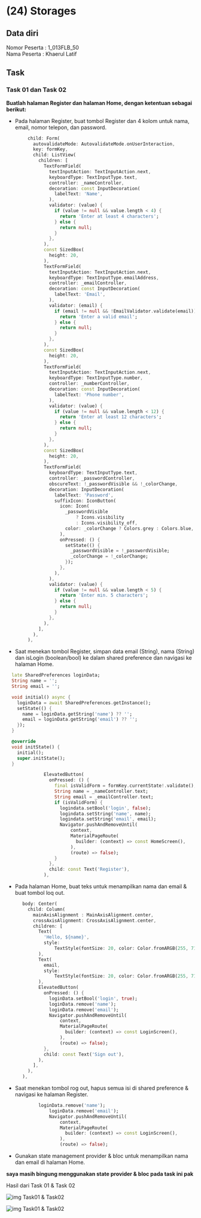 # (24) Storages
## Data diri 
Nomor Peserta : 1_013FLB_50  <br />
Nama Peserta : Khaerul Latif

## Task
### Task 01 dan Task 02
**Buatlah halaman Register dan halaman Home, dengan ketentuan sebagai berikut:**
- Pada halaman Register, buat tombol Register dan 4 kolom untuk nama, email, nomor telepon, dan password.
```dart
        child: Form(
          autovalidateMode: AutovalidateMode.onUserInteraction,
          key: formKey,
          child: ListView(
            children: [
              TextFormField(
                textInputAction: TextInputAction.next,
                keyboardType: TextInputType.text,
                controller: _nameController,
                decoration: const InputDecoration(
                  labelText: 'Name',
                ),
                validator: (value) {
                  if (value != null && value.length < 4) {
                    return 'Enter at least 4 characters';
                  } else {
                    return null;
                  }
                },
              ),
              const SizedBox(
                height: 20,
              ),
              TextFormField(
                textInputAction: TextInputAction.next,
                keyboardType: TextInputType.emailAddress,
                controller: _emailController,
                decoration: const InputDecoration(
                  labelText: 'Email',
                ),
                validator: (email) {
                  if (email != null && !EmailValidator.validate(email)) {
                    return 'Enter a valid email';
                  } else {
                    return null;
                  }
                },
              ),
              const SizedBox(
                height: 20,
              ),
              TextFormField(
                textInputAction: TextInputAction.next,
                keyboardType: TextInputType.number,
                controller: _numberController,
                decoration: const InputDecoration(
                  labelText: 'Phone number',
                ),
                validator: (value) {
                  if (value != null && value.length < 12) {
                    return 'Enter at least 12 characters';
                  } else {
                    return null;
                  }
                },
              ),
              const SizedBox(
                height: 20,
              ),
              TextFormField(
                keyboardType: TextInputType.text,
                controller: _passwordController,
                obscureText: !_passwordVisible && !_colorChange,
                decoration: InputDecoration(
                  labelText: 'Password',
                  suffixIcon: IconButton(
                    icon: Icon(
                      _passwordVisible
                          ? Icons.visibility
                          : Icons.visibility_off,
                      color: _colorChange ? Colors.grey : Colors.blue,
                    ),
                    onPressed: () {
                      setState(() {
                        _passwordVisible = !_passwordVisible;
                        _colorChange = !_colorChange;
                      });
                    },
                  ),
                ),
                validator: (value) {
                  if (value != null && value.length < 5) {
                    return 'Enter min. 5 characters';
                  } else {
                    return null;
                  }
                },
              ),
            ],
          ),
        ),
```
- Saat menekan tombol Register, simpan data email (String), nama (String) dan isLogin (boolean/bool) ke dalam shared preference dan navigasi ke halaman Home.

```dart
  late SharedPreferences loginData;
  String name = '';
  String email = '';

  void initial() async {
    loginData = await SharedPreferences.getInstance();
    setState(() {
      name = loginData.getString('name') ?? '';
      email = loginData.getString('email') ?? '';
    });
  }

  @override
  void initState() {
    initial();
    super.initState();
  }
```

```dart
              ElevatedButton(
                onPressed: () {
                  final isValidForm = formKey.currentState!.validate();
                  String name = _nameController.text;
                  String email = _emailController.text;
                  if (isValidForm) {
                    logindata.setBool('login', false);
                    logindata.setString('name', name);
                    logindata.setString('email', email);
                    Navigator.pushAndRemoveUntil(
                        context,
                        MaterialPageRoute(
                          builder: (context) => const HomeScreen(),
                        ),
                        (route) => false);
                  }
                },
                child: const Text('Register'),
              ),
```
- Pada halaman Home, buat teks untuk menampilkan nama dan email & buat tombol loq out.
```dart
      body: Center(
        child: Column(
          mainAxisAlignment : MainAxisAlignment.center,
          crossAxisAlignment: CrossAxisAlignment.center,
          children: [
            Text(
              'Hello, ${name}',
              style:
                  TextStyle(fontSize: 20, color: Color.fromARGB(255, 71, 71, 71)),
            ),
            Text(
              email,
              style:
                  TextStyle(fontSize: 20, color: Color.fromARGB(255, 71, 71, 71)),
            ),
            ElevatedButton(
              onPressed: () {
                loginData.setBool('login', true);
                loginData.remove('name');
                loginData.remove('email');
                Navigator.pushAndRemoveUntil(
                    context,
                    MaterialPageRoute(
                      builder: (context) => const LoginScreen(),
                    ),
                    (route) => false);
              },
              child: const Text('Sign out'),
            ),
          ],
        ),
      ),
```
- Saat menekan tombol rog out, hapus semua isi di shared preference & navigasi ke halaman Register.
```dart
            loginData.remove('name');
                loginData.remove('email');
                Navigator.pushAndRemoveUntil(
                    context,
                    MaterialPageRoute(
                      builder: (context) => const LoginScreen(),
                    ),
                    (route) => false);
```
- Gunakan state management provider & bloc untuk menampilkan nama dan email di halaman Home.

**saya masih bingung menggunakan state provider & bloc pada task ini pak**

Hasil dari Task 01 & Task 02

![img Task01 & Task02](/24_Storage/screenshots/tasks(1).gif)

![img Task01 & Task02](/24_Storage/screenshots/tasks(2).gif)
